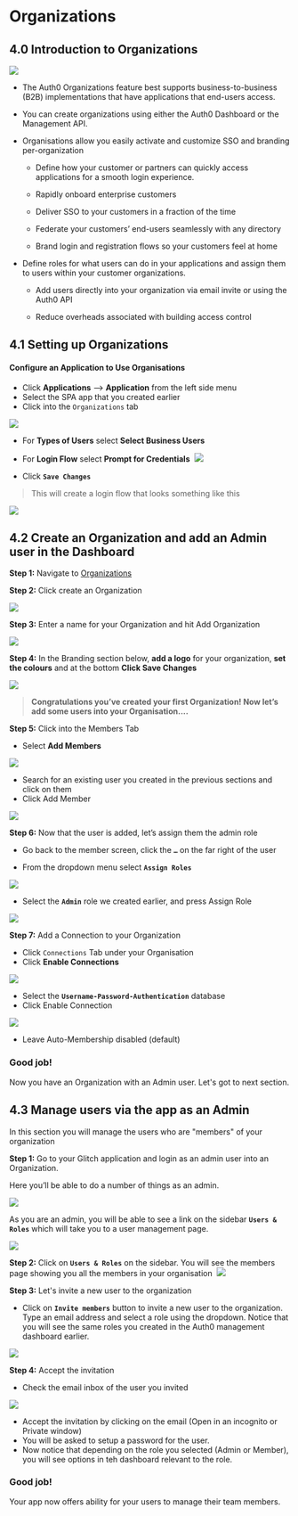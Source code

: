 # Organizations

## 4.0 Introduction to Organizations 

![](https://github.com/lerer/cic2-workshop/blob/main/images/004/orgs-logo.jpeg?raw=true)


- The Auth0 Organizations feature best supports business-to-business (B2B) implementations that have applications that end-users access.      

- You can create organizations using either the Auth0 Dashboard or the Management API.    

- Organisations allow you easily activate and customize SSO and branding per-organization    

  - Define how your customer or partners can quickly access applications for a smooth login experience.    

  - Rapidly onboard enterprise customers     

  - Deliver SSO to your customers in a fraction of the time     

  - Federate your customers’ end-users seamlessly with any directory     

  - Brand login and registration flows so your customers feel at home      




- Define roles for what users can do in your applications and assign them to users within your customer organizations.    

  - Add users directly into your organization via email invite or using the Auth0 API      

  - Reduce overheads associated with building access control       



## 4.1 Setting up Organizations

#### Configure an Application to Use Organisations
- Click **Applications** --> **Application** from the left side menu
- Select the SPA app that you created earlier
- Click into the `Organizations` tab

![](https://github.com/lerer/cic2-workshop/blob/main/images/004/orgs-tab.png?raw=true)



- For **Types of Users** select **Select Business Users**
- For **Login Flow** select **Prompt for Credentials**
⁠
![](https://github.com/lerer/cic2-workshop/blob/main/images/004/org-b2b-setup.png?raw=true)


- Click **`Save Changes`**

>This will create a login flow that looks something like this


![](https://github.com/lerer/cic2-workshop/blob/main/images/004/orgs-login-flow.png?raw=true)




## 4.2 Create an Organization and add an Admin user in the Dashboard

**Step 1:** Navigate to [Organizations](https://manage.auth0.com/#/organizations)      
      
**Step 2:** Click create an Organization

![](https://github.com/lerer/cic2-workshop/blob/main/images/004/create-org-start.png?raw=true)


**Step 3:** Enter a name for your Organization and hit Add Organization


![](https://github.com/lerer/cic2-workshop/blob/main/images/004/add-org-button.png?raw=true)


**Step 4:** In the Branding section below, **add a logo** for your organization, **set the colours** and at the bottom **Click Save Changes**


![](https://github.com/lerer/cic2-workshop/blob/main/images/004/org-basic-brandings.png?raw=true)


> **Congratulations you’ve created your first Organization! Now let’s add some users into your Organisation....** 



**Step 5:** Click into the Members Tab
- Select **Add Members**

![](https://github.com/lerer/cic2-workshop/blob/main/images/004/org-add-members-button.png?raw=true)


- Search for an existing user you created in the previous sections and click on them
- Click Add Member

![](https://github.com/lerer/cic2-workshop/blob/main/images/004/add-member.png?raw=true)



**Step 6:** Now that the user is added, let’s assign them the admin role
- Go back to the member screen, click the **`…`** on the far right of the user

- From the dropdown menu select **`Assign Roles`**


![](https://github.com/lerer/cic2-workshop/blob/main/images/004/assign-roles.png?raw=true)


- Select the **`Admin`** role we created earlier, and press Assign Role


![](https://github.com/lerer/cic2-workshop/blob/main/images/004/assign-admin-role.png?raw=true)


**Step 7:** Add a Connection to your Organization
- Click `Connections` Tab under your Organisation
- Click **Enable Connections**


![](https://github.com/lerer/cic2-workshop/blob/main/images/004/enable-conn-button.png?raw=true)


- Select the **`Username-Password-Authentication`** database
- Click Enable Connection


![](https://github.com/lerer/cic2-workshop/blob/main/images/004/confirm-conn-button.png?raw=true)


- Leave Auto-Membership disabled (default)

### Good job!
⁠Now you have an Organization with an Admin user. Let's got to next section.


## 4.3 Manage users via the app as an Admin

In this section you will manage the users who are "members" of your organization

   
**Step 1:** Go to your Glitch application and login as an admin user into an Organization.      

⁠Here you’ll be able to do a number of things as an admin.

![](https://github.com/lerer/cic2-workshop/blob/main/images/004/web-login.png?raw=true)



As you are an admin, you will be able to see a link on the sidebar **`Users & Roles`** which will take you to a user management page.


![](https://github.com/lerer/cic2-workshop/blob/main/images/004/user-mgmt-link.png?raw=true)


**Step 2:** Click on **`Users & Roles`** on the sidebar. You will see the members page showing you all the members in your organisation
⁠
![](https://github.com/lerer/cic2-workshop/blob/main/images/004/web-org-memebers-list.png?raw=true)



**Step 3:** Let's invite a new user to the organization

  
- Click on **`Invite members`** button to invite a new user to the organization.
Type an email address and select a role using the dropdown. Notice that you will see the same roles you created in the Auth0 management dashboard earlier.
⁠

![](https://github.com/lerer/cic2-workshop/blob/main/images/004/invite-member.png?raw=true)



**Step 4:** Accept the invitation

- Check the email inbox of the user you invited
⁠

![](https://github.com/lerer/cic2-workshop/blob/main/images/004/invite-email.png?raw=true)



- Accept the invitation by clicking on the email (Open in an incognito or Private window)
- You will be asked to setup a password for the user.
- Now notice that depending on the role you selected (Admin or Member), you will see options in teh dashboard relevant to the role.

### Good job!
Your app now offers ability for your users to manage their team members.



